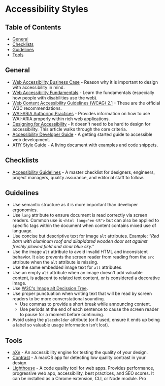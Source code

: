 # Accessibility Styles

<!-- Tocer[start]: Auto-generated, don't remove. -->

## Table of Contents

  - [General](#general)
  - [Checklists](#checklists)
  - [Guidelines](#guidelines)
  - [Tools](#tools)

<!-- Tocer[finish]: Auto-generated, don't remove. -->

## General

- [Web Accessibility Business Case](https://www.w3.org/WAI/bcase/Overview) - Reason why it is
  important to design with accessibility in mind.
- [Web Accessibility Fundamentals](https://www.w3.org/WAI/fundamentals/accessibility-intro) - Learn
  the fundamentals (especially how people with disabilities use the web).
- [Web Content Accessibility Guidelines (WCAG) 2.1](https://www.w3.org/TR/WCAG21) - These are the
  official W3C recommendations.
- [WAI-ARIA Authoring Practices](http://w3c.github.io/aria-practices) - Provides information on how
  to use WAI-ARIA properly within rich web applications.
- [Designing for Accessibility](https://is.gd/T3eZCD) - It doesn't need to be hard to design for
  accessibility. This article walks through the core criteria.
- [Accessibility Developer Guide](https://www.accessibility-developer-guide.com) - A getting started
  guide to accessible web development.
- [A11Y Style Guide](https://a11y-style-guide.com/style-guide) - A living document with examples and
  code snippets.

## Checklists

- [Accessibility Guidelines](http://accessibility.voxmedia.com) - A master checklist for designers,
  engineers, project managers, quality assurance, and editorial staff to follow.

## Guidelines

- Use semantic structure as it is more important than developer ergonomics.
- Use `lang` attribute to ensure document is read correctly via screen readers. Common use is `<html
  lang="en-US">` but can also be applied to specific tags within the document when content contains
  mixed use of language.
- Use concise but descriptive text for image `alt` attributes. Example: *"Red barn with aluminum
  roof and dilapidated wooden door set against freshly plowed field and clear blue sky."*
- Use the image `alt` attribute to avoid invalid HTML and inconsistent behavior. It also prevents
  the screen reader from reading from the `src` attribute when the `alt` attribute is missing.
- Use the same embedded image text for `alt` attributes.
- Use an empty `alt` attribute when an image doesn't add valuable content, is adjacent to related
  text content, or is considered a decorative image.
- Use [W3C's Image alt Decission Tree](https://www.w3.org/WAI/tutorials/images/decision-tree).
- Use proper punctuation when writing text that will be read by screen readers to be more
  converstational sounding.
    - Use commas to provide a short break while announcing content.
    - Use periods at the end of each sentence to cause the screen reader to pause for a moment
      before continuing.
- Avoid using the `placeholder` attribute (or if used, ensure it ends up being a label so valuable
  usage information isn't lost).

## Tools

- [aXe](https://www.axe-core.org) - An accessibility engine for testing the quality of your design.
- [Contrast](https://usecontrast.com) - A macOS app for detecting low quality contrast in your
  design.
- [Lighthouse](https://developers.google.com/web/tools/lighthouse) - A code quality tool for web
  apps. Provides performance, progressive web app, accessibility, best practices, and SEO scores. It
  can be installed as a Chrome extension, CLI, or Node module. Pro
